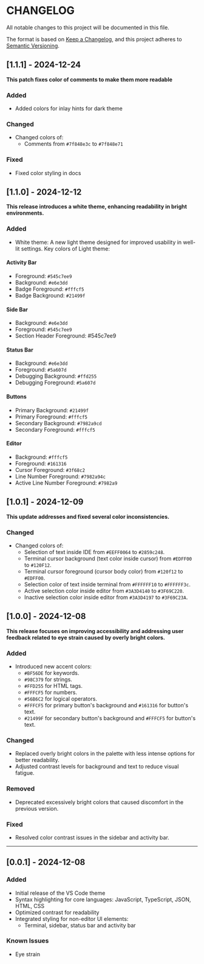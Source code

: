 # CHANGELOG

All notable changes to this project will be documented in this file.

The format is based on [Keep a Changelog](https://keepachangelog.com/en/1.1.0/),
and this project adheres to [Semantic Versioning](https://semver.org/spec/v2.0.0.html).

## [1.1.1] - 2024-12-24

**This patch fixes color of comments to make them more readable**

### Added
-   Added colors for inlay hints for dark theme

### Changed
-   Changed colors of:
    -   Comments from `#7f848e3c` to `#7f848e71`

### Fixed
-   Fixed color styling in docs

## [1.1.0] - 2024-12-12

**This release introduces a white theme, enhancing readability in bright environments.**

### Added

-   White theme: A new light theme designed for improved usability in well-lit settings. Key colors of Light theme:

#### Activity Bar

-	Foreground: `#545c7ee9`
-	Background: `#e6e3dd`
-	Badge Foreground: `#fffcf5`
-	Badge Background: `#21499f`

#### Side Bar

-	Background: `#e6e3dd`
-	Foreground: `#545c7ee9`
-	Section Header Foreground: #545c7ee9

#### Status Bar
-	Background: `#e6e3dd`
-	Foreground: `#5a607d`
-	Debugging Background: `#ffd255`
-	Debugging Foreground: `#5a607d`

#### Buttons
-	Primary Background: `#21499f`
-	Primary Foreground: `#fffcf5`
-	Secondary Background: `#7982a9cd`
-	Secondary Foreground: `#fffcf5`

#### Editor
-	Background: `#fffcf5`
-	Foreground: `#161316`
-	Cursor Foreground: `#3f68c2`
-	Line Number Foreground: `#7982a94c`
-	Active Line Number Foreground: `#7982a9`


## [1.0.1] - 2024-12-09

**This update addresses and fixed several color inconsistencies.**

### Changed

-   Changed colors of:
    -   Selection of text inside IDE from `#EEFF0064` to `#2859c248`.
    -   Terminal cursor background (text color inside cursor) from `#EDFF00` to `#120F12`.
    -   Terminal cursor foreground (cursor body color) from `#120f12` to `#EDFF00`.
    -   Selection color of text inside terminal from `#FFFFFF10` to `#FFFFFF3c`.
    -   Active selection color inside editor from `#3A3D4140` to `#3F69C220`.
    -   Inactive selection color inside editor from `#3A3D4197` to `#3F69C23A`.

## [1.0.0] - 2024-12-08

**This release focuses on improving accessibility and addressing user feedback related to eye strain caused by overly bright colors.**

### Added

-   Introduced new accent colors:
    -   `#BF56DE` for keywords.
    -   `#98C379` for strings.
    -   `#FFD255` for HTML tags.
    -   `#FFFCF5` for numbers.
    -   `#56B6C2` for logical operators.
    -   `#FFFCF5` for primary button's background and `#161316` for button's text.
    -   `#21499F` for secondary button's background and `#FFFCF5` for button's text.

### Changed

-   Replaced overly bright colors in the palette with less intense options for better readability.
-   Adjusted contrast levels for background and text to reduce visual fatigue.

### Removed

-   Deprecated excessively bright colors that caused discomfort in the previous version.

### Fixed

-   Resolved color contrast issues in the sidebar and activity bar.

---

## [0.0.1] - 2024-12-08

### Added

-   Initial release of the VS Code theme
-   Syntax highlighting for core languages: JavaScript, TypeScript, JSON, HTML, CSS
-   Optimized contrast for readability
-   Integrated styling for non-editor UI elements:
    -   Terminal, sidebar, status bar and activity bar

### Known Issues

-   Eye strain
